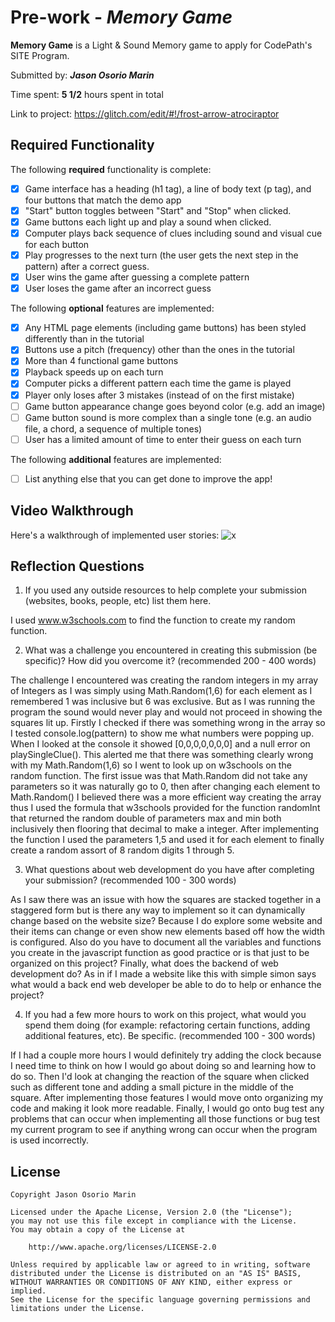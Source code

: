 # Pre-work - *Memory Game*

**Memory Game** is a Light & Sound Memory game to apply for CodePath's SITE Program. 

Submitted by: ***Jason Osorio Marin***

Time spent: **5 1/2** hours spent in total

Link to project: https://glitch.com/edit/#!/frost-arrow-atrociraptor

## Required Functionality

The following **required** functionality is complete:

* [x] Game interface has a heading (h1 tag), a line of body text (p tag), and four buttons that match the demo app
* [x] "Start" button toggles between "Start" and "Stop" when clicked. 
* [x] Game buttons each light up and play a sound when clicked. 
* [x] Computer plays back sequence of clues including sound and visual cue for each button
* [x] Play progresses to the next turn (the user gets the next step in the pattern) after a correct guess. 
* [x] User wins the game after guessing a complete pattern
* [x] User loses the game after an incorrect guess

The following **optional** features are implemented:

* [x] Any HTML page elements (including game buttons) has been styled differently than in the tutorial
* [x] Buttons use a pitch (frequency) other than the ones in the tutorial
* [x] More than 4 functional game buttons
* [x] Playback speeds up on each turn
* [x] Computer picks a different pattern each time the game is played
* [x] Player only loses after 3 mistakes (instead of on the first mistake)
* [ ] Game button appearance change goes beyond color (e.g. add an image)
* [ ] Game button sound is more complex than a single tone (e.g. an audio file, a chord, a sequence of multiple tones)
* [ ] User has a limited amount of time to enter their guess on each turn

The following **additional** features are implemented:

- [ ] List anything else that you can get done to improve the app!

## Video Walkthrough

Here's a walkthrough of implemented user stories:
![x](http://g.recordit.co/FiuKPuhtuI.gif)


## Reflection Questions
1. If you used any outside resources to help complete your submission (websites, books, people, etc) list them here. 

I used www.w3schools.com to find the function to create my random function.

2. What was a challenge you encountered in creating this submission (be specific)? How did you overcome it? (recommended 200 - 400 words) 

The challenge I encountered was creating the random integers in my array of Integers as I was simply using Math.Random(1,6) for each element as I remembered 1 was 
inclusive but 6 was exclusive. But as I was running the program the sound would never play and would not proceed in showing the squares lit up. Firstly
I checked if there was something wrong in the array so I tested console.log(pattern) to show me what numbers were popping up. When I looked at the console
it showed [0,0,0,0,0,0,0] and a null error on playSingleClue(). This alerted me that there was something clearly wrong with my Math.Random(1,6) so I went to look up on w3schools on the random function.
The first issue was that Math.Random did not take any parameters so it was naturally go to 0, then after changing each element to Math.Random() I believed there was a more efficient
way creating the array thus I used the formula that w3schools provided for the function randomInt that returned the random double of parameters max and min both inclusively then flooring that decimal to make a integer.
After implementing the function I used the parameters 1,5 and used it for each element to finally create a random assort of 8 random digits 1 through 5.


3. What questions about web development do you have after completing your submission? (recommended 100 - 300 words) 

As I saw there was an issue with how the squares are stacked together in a staggered form but is there any way to implement so it can dynamically change based on the website size?
Because I do explore some website and their items can change or even show new elements based off how the width is configured. Also do you have to document all the variables and functions you create
in the javascript function as good practice or is that just to be organized on this project? Finally, what does the backend of web development do? As in if I made a website like this with simple 
simon says what would a back end web developer be able to do to help or enhance the project?

4. If you had a few more hours to work on this project, what would you spend them doing (for example: refactoring certain functions, adding additional features, etc). Be specific. (recommended 100 - 300 words) 

If I had a couple more hours I would definitely try adding the clock because I need time to think on how I would go about doing so and learning how to do so. Then I'd look at changing the reaction
of the square when clicked such as different tone and adding a small picture in the middle of the square. After implementing those features I would move onto organizing my code and making it look more readable.
Finally, I would go onto bug test any problems that can occur when implementing all those functions or bug test my current program to see if anything wrong can occur when the program is used incorrectly.



## License

    Copyright Jason Osorio Marin

    Licensed under the Apache License, Version 2.0 (the "License");
    you may not use this file except in compliance with the License.
    You may obtain a copy of the License at

        http://www.apache.org/licenses/LICENSE-2.0

    Unless required by applicable law or agreed to in writing, software
    distributed under the License is distributed on an "AS IS" BASIS,
    WITHOUT WARRANTIES OR CONDITIONS OF ANY KIND, either express or implied.
    See the License for the specific language governing permissions and
    limitations under the License.
